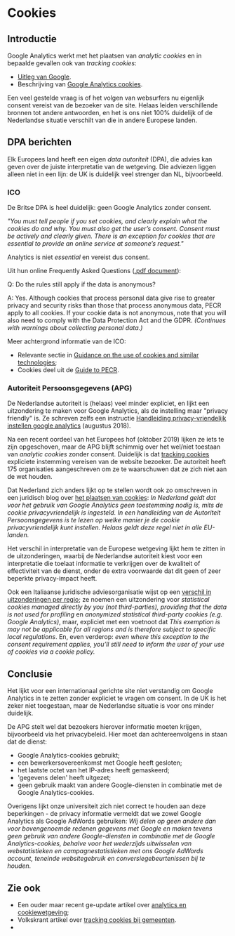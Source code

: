 ---
---

# Cookies

## Introductie

Google Analytics werkt met het plaatsen van _analytic cookies_ en in bepaalde gevallen ook van _tracking cookies_:

+ [Uitleg van Google](https://developers.google.com/analytics/resources/concepts/gaConceptsTrackingOverview).
+ Beschrijving van [Google Analytics cookies](https://www.cookielaw.org/google-analytics-eu-cookie-law/).

Een veel gestelde vraag is of het volgen van websurfers nu eigenlijk consent vereist van de bezoeker van de site.
Helaas leiden verschillende bronnen tot andere antwoorden, en het is ons niet 100% duidelijk of de Nederlandse situatie verschilt van die in andere Europese landen.

## DPA berichten

Elk Europees land heeft een eigen _data autoriteit_ (DPA), die advies kan geven over de juiste interpretatie van de wetgeving.
Die adviezen liggen alleen niet in een lijn: de UK is duidelijk veel strenger dan NL, bijvoorbeeld.

### ICO

De Britse DPA is heel duidelijk: geen Google Analytics zonder consent.

_"You must tell people if you set cookies, and clearly explain what the cookies do and why. You must also get the user’s consent. Consent must be actively and clearly given. 
There is an exception for cookies that are essential to provide an online service at someone’s request."_

Analytics is niet _essential_ en vereist dus consent.

Uit hun online Frequently Asked Questions ([.pdf document](https://ico.org.uk/media/for-organisations/guide-to-pecr/cookies-and-similar-technologies-2-4.pdf)):

Q: Do the rules still apply if the data is anonymous?

A: Yes. Although cookies that process personal data give rise to greater privacy and security risks than those that process anonymous data, PECR apply to all cookies. If your cookie data is not anonymous, note that you will also need to comply with the Data Protection Act and the GDPR. _(Continues with warnings about collecting personal data.)_

Meer achtergrond informatie van de ICO:

+ Relevante sectie in [Guidance on the use of cookies and similar technologies](https://ico.org.uk/for-organisations/guide-to-pecr/guidance-on-the-use-of-cookies-and-similar-technologies/how-do-we-comply-with-the-cookie-rules/#comply15);
+ Cookies deel uit de [Guide to PECR](https://ico.org.uk/for-organisations/guide-to-pecr/cookies-and-similar-technologies/).

### Autoriteit Persoonsgegevens (APG)

De Nederlandse autoriteit is (helaas) veel minder expliciet, en lijkt een uitzondering te maken voor Google Analytics, als de instelling maar "privacy friendly" is. 
Ze schreven zelfs een instructie [Handleiding privacy-vriendelijk instellen google analytics](https://autoriteitpersoonsgegevens.nl/sites/default/files/atoms/files/138._handleiding_privacyvriendelijk_instellen_google_analytics_aug_2018.pdf) (augustus 2018).

Na een recent oordeel van het Europees hof (oktober 2019) lijken ze iets te zijn opgeschoven, maar de APG blijft schimmig over het wel/niet toestaan van _analytic cookies_ zonder consent.
Duidelijk is dat [tracking cookies](https://autoriteitpersoonsgegevens.nl/nl/nieuws/ap-veel-websites-vragen-op-onjuiste-wijze-toestemming-voor-plaatsen-tracking-cookies) expliciete instemming vereisen van de website bezoeker.
De autoriteit heeft 175 organisaties aangeschreven om ze te waarschuwen dat ze zich niet aan de wet houden.

Dat Nederland zich anders lijkt op te stellen wordt ook zo omschreven in een juridisch blog over [het plaatsen van cookies](https://www.ictrecht.nl/blog/hof-van-justitie-voor-het-plaatsen-van-cookies-is-de-actieve-toestemming-van-de-internetgebruikers-vereist): 
_In Nederland geldt dat voor het gebruik van Google Analytics geen toestemming nodig is, mits de cookie privacyvriendelijk is ingesteld. In een handleiding van de Autoriteit Persoonsgegevens is te lezen op welke manier je de cookie privacyvriendelijk kunt instellen. Helaas geldt deze regel niet in alle EU-landen._

Het verschil in interpretatie van de Europese wetgeving lijkt hem te zitten in de uitzonderingen, waarbij de Nederlandse autoriteit kiest voor een interpretatie die toelaat informatie te verkrijgen over de kwaliteit of effectiviteit van de dienst, 
onder de extra voorwaarde dat dit geen of zeer beperkte privacy-impact heeft.

Ook een Italiaanse juridische adviesorganisatie wijst op een [verschil in uitzonderingen per regio](https://www.iubenda.com/en/help/5525-cookies-gdpr-requirements); ze noemen een uitzondering voor _statistical cookies managed directly by you (not third-parties), providing that the data is not used for profiling_ en _anonymized statistical third-party cookies (e.g. Google Analytics)_, maar, expliciet met een voetnoot dat _This exemption is may not be applicable for all regions and is therefore subject to specific local regulations_.
En, even verderop: _even where this exception to the consent requirement applies, you’ll still need to inform the user of your use of cookies via a cookie policy._

## Conclusie

Het lijkt voor een internationaal gerichte site niet verstandig om Google Analytics in te zetten zonder expliciet te vragen om consent.
In de UK is het zeker niet toegestaan, maar de Nederlandse situatie is voor ons minder duidelijk.

De APG stelt wel dat bezoekers hierover informatie moeten krijgen, bijvoorbeeld via het privacybeleid. 
Hier moet dan achtereenvolgens in staan dat de dienst:
+ Google Analytics-cookies gebruikt;  
+ een bewerkersovereenkomst met Google heeft gesloten;  
+ het laatste octet van het IP-adres heeft gemaskeerd;
+ 'gegevens delen' heeft uitgezet;  
+ geen gebruik maakt van andere Google-diensten in combinatie met de Google Analytics-cookies.

Overigens lijkt onze universiteit zich niet correct te houden aan deze beperkingen - de privacy informatie vermeldt dat we zowel Google Analytics als Google AdWords gebruiken:
_Wij delen op geen andere dan voor bovengenoemde redenen gegevens met Google en maken tevens geen gebruik van andere Google-diensten in combinatie met de Google Analytics-cookies, behalve voor het wederzijds uitwisselen van webstatistieken en campagnestatistieken met ons Google AdWords account, teneinde websitegebruik en conversiegebeurtenissen bij te houden._

## Zie ook

+ Een ouder maar recent ge-update artikel over [analytics en cookiewetgeving](https://www.vaneldijk.nl/artikelen/hoe-zit-het-nu-met-de-cookiewetgeving);
+ Volkskrant artikel over [tracking cookies bij gemeenten](https://www.volkskrant.nl/nieuws-achtergrond/enkele-tientallen-gemeenten-maken-gebruik-van-agressieve-online-volgmethoden~b4d87ba5/).
+ 
